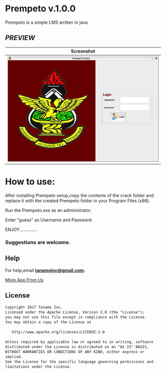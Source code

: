 # Prempeto v.1.0.0
Prempeto is a simple LMS  written in java.

## ***PREVIEW***

| Screenshot |
| -------------       |  
| ![Main Page](a.png) |



# How to use:
After installing Prempeto setup,copy the contents of the crack folder and replace it with the  created Prempeto folder in your Program Files (x86).

Run the Prempeto.exe as an administrator.

Enter "guess" as Username and Password.

ENJOY..............

### Suggestions are welcome.



## Help
For help,email **tanamoinc@gmail.com.**

 <a class="btn btn-cta-primary" href='https://play.google.com/store/search?q=tanamo%20inc&c=apps' target="_blank">More App From Us</a>

## License
    Copyright 2017 Tanamo Inc.
    Licensed under the Apache License, Version 2.0 (the "License");
    you may not use this file except in compliance with the License.
    You may obtain a copy of the License at

       http://www.apache.org/licenses/LICENSE-2.0

    Unless required by applicable law or agreed to in writing, software
    distributed under the License is distributed on an "AS IS" BASIS,
    WITHOUT WARRANTIES OR CONDITIONS OF ANY KIND, either express or implied.
    See the License for the specific language governing permissions and
    limitations under the License.


